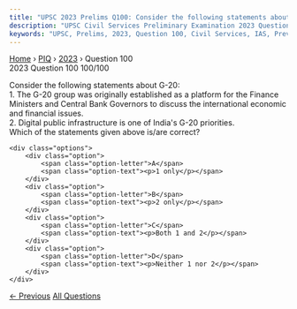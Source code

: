 ```yaml
---
title: "UPSC 2023 Prelims Q100: Consider the following statements about G-20:  1. The G-20 g..."
description: "UPSC Civil Services Preliminary Examination 2023 Question 100 with options and answer"
keywords: "UPSC, Prelims, 2023, Question 100, Civil Services, IAS, Previous Year Questions"
---
```


<nav class="breadcrumb">
    <a href="../../">Home</a>
    <span>›</span>
    <a href="../">PIQ</a>
    <span>›</span>
    <a href="./">2023</a>
    <span>›</span>
    <span>Question 100</span>
</nav>

<div class="question-header">
    <div class="question-meta">
        <span class="year-badge">2023</span>
        <span class="question-number">Question 100</span>
        <span class="progress">100/100</span>
    </div>
    <div class="progress-bar">
        <div class="progress-fill" style="width: 100.0%"></div>
    </div>
</div>

<div class="question-content">
    <div class="question-text">
        <p>Consider the following statements about G-20: <br />
1. The G-20 group was originally established as a platform for the Finance Ministers and Central Bank Governors to discuss the international economic and financial issues. <br />
2. Digital public infrastructure is one of India's G-20 priorities. <br />
Which of the statements given above is/are correct?</p>
    </div>
    
    <div class="options">
        <div class="option">
            <span class="option-letter">A</span>
            <span class="option-text"><p>1 only</p></span>
        </div>
        <div class="option">
            <span class="option-letter">B</span>
            <span class="option-text"><p>2 only</p></span>
        </div>
        <div class="option">
            <span class="option-letter">C</span>
            <span class="option-text"><p>Both 1 and 2</p></span>
        </div>
        <div class="option">
            <span class="option-letter">D</span>
            <span class="option-text"><p>Neither 1 nor 2</p></span>
        </div>
    </div>
</div>

<div class="question-nav">
    <a href="../q099-consider-the-following-heavy-industries-1-fertiliz/" class="nav-btn prev">← Previous</a>
    <a href="../" class="nav-btn center">All Questions</a>
    <div></div>
</div>
